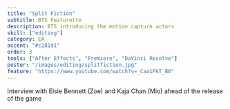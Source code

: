```yaml
---
title: "Split Fiction"
subtitle: BTS Featurette
description: BTS introducing the motion capture actors
skill: ["editing"]
category: EA
accent: "#c281d1"
order: 3
tools: ["After Effects", "Premiere", "DaVinci Resolve"]
poster: "/images/editing/splitfiction.jpg"
feature: "https://www.youtube.com/watch?v=_Caa1PkT_B0"
---
```


Interview with Elsie Bennett (Zoe) and Kaja Chan (Mio) ahead of the release of the game
